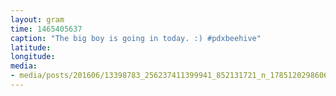 ```yaml
---
layout: gram
time: 1465405637
caption: "The big boy is going in today. :) #pdxbeehive"
latitude: 
longitude: 
media:
- media/posts/201606/13398783_256237411399941_852131721_n_17851202986067973.jpg
---
```

